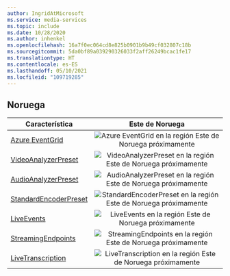 ```yaml
---
author: IngridAtMicrosoft
ms.service: media-services
ms.topic: include
ms.date: 10/28/2020
ms.author: inhenkel
ms.openlocfilehash: 16a7f0ec064cd8e825b0901b9b49cf032807c18b
ms.sourcegitcommit: 5da0bf89a039290326033f2aff26249bcac1fe17
ms.translationtype: HT
ms.contentlocale: es-ES
ms.lasthandoff: 05/10/2021
ms.locfileid: "109719285"
---
```

<!--Feature availability in region-->
## <a name="norway"></a>Noruega

| Característica | Este de Noruega |
| --- | :---: |
| [Azure EventGrid](../monitoring/reacting-to-media-services-events.md) |![Azure EventGrid en la región Este de Noruega próximamente](../media/azure-clouds-regions/ga.svg)  |
| [VideoAnalyzerPreset](../analyze-video-audio-files-concept.md) |![VideoAnalyzerPreset en la región Este de Noruega próximamente](../media/azure-clouds-regions/ga.svg)  |
| [AudioAnalyzerPreset](../analyze-video-audio-files-concept.md) |![AudioAnalyzerPreset en la región Este de Noruega próximamente](../media/azure-clouds-regions/ga.svg)  |
| [StandardEncoderPreset](../encode-concept.md) |![StandardEncoderPreset en la región Este de Noruega próximamente](../media/azure-clouds-regions/ga.svg)  |
| [LiveEvents](../stream-live-streaming-concept.md) |![LiveEvents en la región Este de Noruega próximamente](../media/azure-clouds-regions/ga.svg)  |
| [StreamingEndpoints](../stream-streaming-endpoint-concept.md) |![StreamingEndpoints en la región Este de Noruega próximamente](../media/azure-clouds-regions/ga.svg) |
| [LiveTranscription](../live-event-live-transcription-how-to.md) |![LiveTranscription en la región Este de Noruega próximamente](../media/azure-clouds-regions/ga.svg) |
